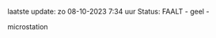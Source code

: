 laatste update: 
zo 08-10-2023  7:34   uur 
Status: FAALT - geel - 
<div class="service Y">microstation</div>